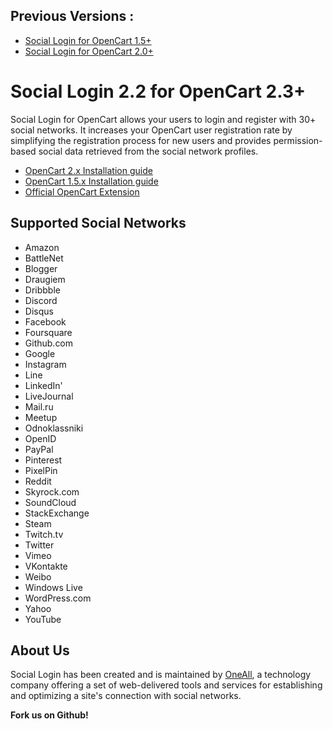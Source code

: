 ## Previous Versions : 
* [Social Login for OpenCart 1.5+](https://github.com/oneall/social-login-opencart/tree/opencart/1.5+)
* [Social Login for OpenCart 2.0+](https://github.com/oneall/social-login-opencart/tree/opencart/2.0+)


# Social Login 2.2 for OpenCart 2.3+

Social Login for OpenCart allows your users to login and register with 30+ social networks. 
It increases your OpenCart user registration rate by simplifying the registration process for 
new users and provides permission-based social data retrieved from the social network profiles.


* [OpenCart 2.x Installation guide](http://docs.oneall.com/plugins/guide/social-login-opencart/2/)
* [OpenCart 1.5.x Installation guide](http://docs.oneall.com/plugins/guide/social-login-opencart/1.5/)
* [Official OpenCart Extension](https://www.opencart.com/index.php?route=marketplace/extension/info&extension_id=24825)


## Supported Social Networks
* Amazon
* BattleNet
* Blogger
* Draugiem
* Dribbble
* Discord
* Disqus
* Facebook
* Foursquare
* Github.com
* Google
* Instagram
* Line
* LinkedIn'
* LiveJournal
* Mail.ru
* Meetup
* Odnoklassniki
* OpenID
* PayPal
* Pinterest
* PixelPin
* Reddit
* Skyrock.com		
* SoundCloud		
* StackExchange
* Steam
* Twitch.tv
* Twitter
* Vimeo
* VKontakte
* Weibo
* Windows Live
* WordPress.com
* Yahoo
* YouTube


## About Us
Social Login has been created and is maintained by [OneAll](http://www.oneall.com/), a technology company offering a set of 
web-delivered tools and services for establishing and optimizing a site's connection with social networks.

**Fork us on Github!**
